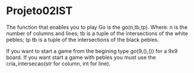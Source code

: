 # Projeto02IST 
The function that enables you to play Go is the go(n,tb,tp).
Where:
n is the number of columns and lines;
tb is a tuple of the intersections of the white pebles;
tp tb is a tuple of the intersections of the black pebles.

If you want to start a game from the begining type go(9,(),()) for a 9x9 board.
If you want start a game with pebles you must use the cria_intersecao(str for column, int for line). 
